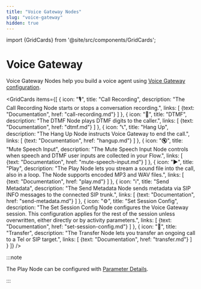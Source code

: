 ```yaml
---
title: "Voice Gateway Nodes" 
slug: "voice-gateway" 
hidden: true 
---
```


import {GridCards} from '@site/src/components/GridCards';

# Voice Gateway

Voice Gateway Nodes help you build a voice agent using [Voice Gateway configuration](../../../../../voice-gateway/overview.md).

<GridCards items={[
  {
    icon: "🎙️",
    title: "Call Recording",
    description: "The Call Recording Node starts or stops a conversation recording.",
    links: [
      {text: "Documentation", href: "call-recording.md"}
    ]
  },
  {
    icon: "🔢",
    title: "DTMF",
    description: "The DTMF Node plays DTMF digits to the caller.",
    links: [
      {text: "Documentation", href: "dtmf.md"}
    ]
  },
  {
    icon: "📞",
    title: "Hang Up",
    description: "The Hang Up Node instructs Voice Gateway to end the call.",
    links: [
      {text: "Documentation", href: "hangup.md"}
    ]
  },
  {
    icon: "🔇",
    title: "Mute Speech Input",
    description: "The Mute Speech Input Node controls when speech and DTMF user inputs are collected in your Flow.",
    links: [
      {text: "Documentation", href: "mute-speech-input.md"}
    ]
  },
  {
    icon: "▶️",
    title: "Play",
    description: "The Play Node lets you stream a sound file into the call, also in a loop. The Node supports encoded MP3 and WAV files.",
    links: [
      {text: "Documentation", href: "play.md"}
    ]
  },
  {
    icon: "ℹ️",
    title: "Send Metadata",
    description: "The Send Metadata Node sends metadata via SIP INFO messages to the connected SIP trunk.",
    links: [
      {text: "Documentation", href: "send-metadata.md"}
    ]
  },
  {
    icon: "⚙️",
    title: "Set Session Config",
    description: "The Set Session Config Node configures the Voice Gateway session. This configuration applies for the rest of the session unless overwritten, either directly or by activity parameters.",
    links: [
      {text: "Documentation", href: "set-session-config.md"}
    ]
  },
  {
    icon: "🔄",
    title: "Transfer",
    description: "The Transfer Node lets you transfer an ongoing call to a Tel or SIP target.",
    links: [
      {text: "Documentation", href: "transfer.md"}
    ]
  }
]} />

:::note

  The Play Node can be configured with [Parameter Details](parameter-details.md).

:::

